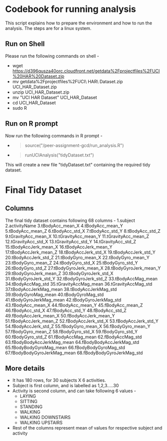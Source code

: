 Codebook for running analysis
===============================

This script explains how to prepare the environment and how to run the analysis.
The steps are for a linux system.

Run on Shell
--------------

Please run the following commands on shell -

* wget https://d396qusza40orc.cloudfront.net/getdata%2Fprojectfiles%2FUCI%20HAR%20Dataset.zip
* mv getdata%2Fprojectfiles%2FUCI\ HAR\ Dataset.zip UCI_HAR_Dataset.zip
* unzip UCI_HAR_Dataset.zip
* mv "UCI HAR Dataset" UCI_HAR_Dataset
* cd UCI_HAR_Dataset
* sudo R

Run on R prompt
----------------

Now run the following commands in R prompt -

* > source("<Your Git Repository Path>/peer-assignment-gcd/run_analysis.R")
* > runUCIAnalysis("tidyDataset.txt")

This will create a new file "tidyDataset.txt" containing the required tidy dataset.

Final Tidy Dataset
===================

Columns
--------

The final tidy dataset contains following 68 columns -
1.subject
2.activityName
3.tBodyAcc_mean_X
4.tBodyAcc_mean_Y
5.tBodyAcc_mean_Z
6.tBodyAcc_std_X
7.tBodyAcc_std_Y
8.tBodyAcc_std_Z
9.tGravityAcc_mean_X
10.tGravityAcc_mean_Y
11.tGravityAcc_mean_Z
12.tGravityAcc_std_X
13.tGravityAcc_std_Y
14.tGravityAcc_std_Z
15.tBodyAccJerk_mean_X
16.tBodyAccJerk_mean_Y
17.tBodyAccJerk_mean_Z
18.tBodyAccJerk_std_X
19.tBodyAccJerk_std_Y
20.tBodyAccJerk_std_Z
21.tBodyGyro_mean_X
22.tBodyGyro_mean_Y
23.tBodyGyro_mean_Z
24.tBodyGyro_std_X
25.tBodyGyro_std_Y
26.tBodyGyro_std_Z
27.tBodyGyroJerk_mean_X
28.tBodyGyroJerk_mean_Y
29.tBodyGyroJerk_mean_Z
30.tBodyGyroJerk_std_X
31.tBodyGyroJerk_std_Y
32.tBodyGyroJerk_std_Z
33.tBodyAccMag_mean
34.tBodyAccMag_std
35.tGravityAccMag_mean
36.tGravityAccMag_std
37.tBodyAccJerkMag_mean
38.tBodyAccJerkMag_std
39.tBodyGyroMag_mean
40.tBodyGyroMag_std
41.tBodyGyroJerkMag_mean
42.tBodyGyroJerkMag_std
43.fBodyAcc_mean_X
44.fBodyAcc_mean_Y
45.fBodyAcc_mean_Z
46.fBodyAcc_std_X
47.fBodyAcc_std_Y
48.fBodyAcc_std_Z
49.fBodyAccJerk_mean_X
50.fBodyAccJerk_mean_Y
51.fBodyAccJerk_mean_Z
52.fBodyAccJerk_std_X
53.fBodyAccJerk_std_Y
54.fBodyAccJerk_std_Z
55.fBodyGyro_mean_X
56.fBodyGyro_mean_Y
57.fBodyGyro_mean_Z
58.fBodyGyro_std_X
59.fBodyGyro_std_Y
60.fBodyGyro_std_Z
61.fBodyAccMag_mean
62.fBodyAccMag_std
63.fBodyBodyAccJerkMag_mean
64.fBodyBodyAccJerkMag_std
65.fBodyBodyGyroMag_mean
66.fBodyBodyGyroMag_std
67.fBodyBodyGyroJerkMag_mean
68.fBodyBodyGyroJerkMag_std

More details
---------------

* It has 180 rows, for 30 subjects X 6 activities.
* Subject is first column, and is labelled as 1,2,3.....30
* Activity is second column, and can take following 6 values -
  * LAYING
  * SITTING
  * STANDING
  * WALKING
  * WALKING DOWNSTAIRS
  * WALKING UPSTAIRS
* Rest of the columns represent mean of values for respective subject and activity

